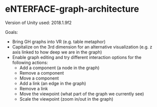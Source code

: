 # eNTERFACE-graph-architecture

Version of Unity used: 2018.1.9f2

Goals:    
- Bring GH graphs into VR (e.g. table metaphor)
- Capitalize on the 3rd dimension for an alternative visualization (e.g. z axis linked to how deep we are in the graph)
- Enable graph editing and try different interaction options for the following actions:
  - Add a component (a node in the graph)
  - Remove a component
  - Move a component
  - Add a link (an edge in the graph)
  - Remove a link
  - Move the viewpoint (what part of the graph we currently see)
  - Scale the viewpoint (zoom in/out in the graph)
